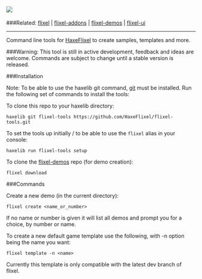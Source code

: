 ![](http://www.haxeflixel.com/sites/haxeflixel.com/files/flixel-tools.png)
============
###Related:    [flixel](https://github.com/HaxeFlixel/flixel) | [flixel-addons](https://github.com/HaxeFlixel/flixel-addons) | [flixel-demos](https://github.com/HaxeFlixel/flixel-demos) | [flixel-ui](https://github.com/HaxeFlixel/flixel-ui)
______________________________________________________
Command line tools for [HaxeFlixel](https://github.com/HaxeFlixel/flixel) to create samples, templates and more.

###Warning: This tool is still in active development, feedback and ideas are welcome. Commands are subject to change
until a stable version is released.

###Installation

Note: To be able to use the haxelib git command, [git](http://git-scm.com/download/) must be installed.
Run the following set of commands to install the tools:

To clone this repo to your haxelib directory:

```batch
haxelib git flixel-tools https://github.com/HaxeFlixel/flixel-tools.git
```

To set the tools up initially / to be able to use the `flixel` alias in your console:

```batch
haxelib run flixel-tools setup
```

To clone the [flixel-demos](https://github.com/HaxeFlixel/flixel-demos) repo (for demo creation):

```batch
flixel download
```

###Commands

Create a new demo (in the current directory):

```batch
flixel create <name_or_number>
```

If no name or number is given it will list all demos and prompt you for a choice, by number or name.

To create a new default game template use the following, with -n option being the name you want:

```batch
flixel template -n <name>
```

Currently this template is only compatible with the latest dev branch of flixel.
